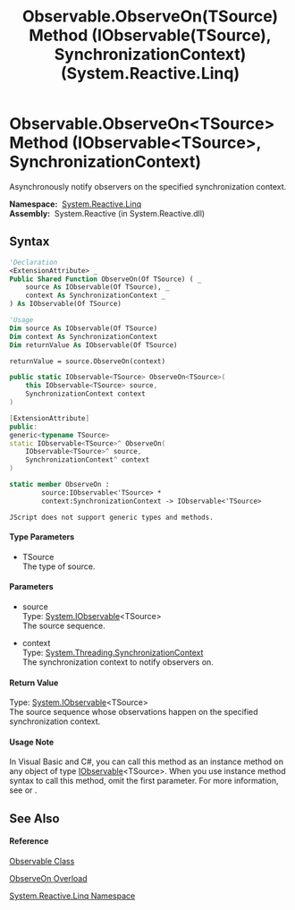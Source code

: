 ﻿---
title: Observable.ObserveOn(TSource) Method (IObservable(TSource), SynchronizationContext) (System.Reactive.Linq)
TOCTitle: ObserveOn(TSource) Method (IObservable(TSource), SynchronizationContext)
ms:assetid: M:System.Reactive.Linq.Observable.ObserveOn``1(System.IObservable{``0},System.Threading.SynchronizationContext)
ms:mtpsurl: https://msdn.microsoft.com/en-us/library/Hh229634(v=VS.103)
ms:contentKeyID: 36069049
ms.date: 06/28/2011
mtps_version: v=VS.103
dev_langs:
- vb
- csharp
- c++
- fsharp
- jscript
---

# Observable.ObserveOn\<TSource\> Method (IObservable\<TSource\>, SynchronizationContext)

Asynchronously notify observers on the specified synchronization context.

**Namespace:**  [System.Reactive.Linq](hh211929\(v=vs.103\).md)  
**Assembly:**  System.Reactive (in System.Reactive.dll)

## Syntax

``` vb
'Declaration
<ExtensionAttribute> _
Public Shared Function ObserveOn(Of TSource) ( _
    source As IObservable(Of TSource), _
    context As SynchronizationContext _
) As IObservable(Of TSource)
```

``` vb
'Usage
Dim source As IObservable(Of TSource)
Dim context As SynchronizationContext
Dim returnValue As IObservable(Of TSource)

returnValue = source.ObserveOn(context)
```

``` csharp
public static IObservable<TSource> ObserveOn<TSource>(
    this IObservable<TSource> source,
    SynchronizationContext context
)
```

``` c++
[ExtensionAttribute]
public:
generic<typename TSource>
static IObservable<TSource>^ ObserveOn(
    IObservable<TSource>^ source, 
    SynchronizationContext^ context
)
```

``` fsharp
static member ObserveOn : 
        source:IObservable<'TSource> * 
        context:SynchronizationContext -> IObservable<'TSource> 
```

``` jscript
JScript does not support generic types and methods.
```

#### Type Parameters

  - TSource  
    The type of source.

#### Parameters

  - source  
    Type: [System.IObservable](https://msdn.microsoft.com/en-us/library/Dd990377)\<TSource\>  
    The source sequence.  

<!-- end list -->

  - context  
    Type: [System.Threading.SynchronizationContext](https://msdn.microsoft.com/en-us/library/wx31754f)  
    The synchronization context to notify observers on.  

#### Return Value

Type: [System.IObservable](https://msdn.microsoft.com/en-us/library/Dd990377)\<TSource\>  
The source sequence whose observations happen on the specified synchronization context.  

#### Usage Note

In Visual Basic and C\#, you can call this method as an instance method on any object of type [IObservable](https://msdn.microsoft.com/en-us/library/Dd990377)\<TSource\>. When you use instance method syntax to call this method, omit the first parameter. For more information, see [](https://msdn.microsoft.com/en-us/library/Bb384936) or [](https://msdn.microsoft.com/en-us/library/Bb383977).

## See Also

#### Reference

[Observable Class](hh244252\(v=vs.103\).md)

[ObserveOn Overload](hh211612\(v=vs.103\).md)

[System.Reactive.Linq Namespace](hh211929\(v=vs.103\).md)

